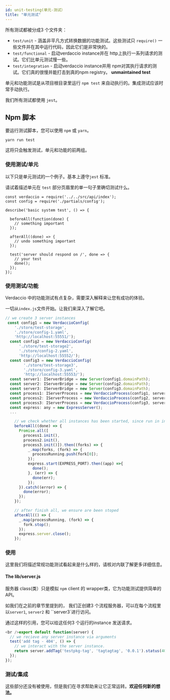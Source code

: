```yaml
---
id: unit-testing(单元-测试）
title: "单元测试"
---
```

所有测试都被分成3 个文件夹：

- `test/unit` - 涵盖非平凡方式转换数据的功能测试。这些测试只 `require()` 一些文件并在其中运行代码，因此它们是非常快的。
- `test/functional` - 启动verdaccio instance并在 http上执行一系列请求的测试。它们比单元测试慢一些。
- `test/integration` - 启动verdaccio instance并用 npm对其执行请求的测试。它们真的很慢并能打击到真的npm registry。 **unmaintained test**

单元和功能测试是从项目根目录里运行 `npm test` 来自动执行的。集成测试应该时常手动执行。

我们所有测试都使用 `jest`。

## Npm 脚本

要运行测试脚本，您可以使用 `npm` 或 `yarn`。

    yarn run test
    

这将只会触发测试，单元和功能的前两组。

### 使用测试/单元

以下只是单元测试的一个例子。基本上遵守`jest` 标准。

请试着描述单元在 `test` 部分页眉里的单一句子里确切测试什么。

```javacript
const verdaccio = require('../../src/api/index');
const config = require('./partials/config');

describe('basic system test', () => {

  beforeAll(function(done) {
    // something important
  });

  afterAll((done) => {
    // undo something important
  });

  test('server should respond on /', done => {
    // your test
    done();
  });
});
```

### 使用测试/功能

Verdaccio 中的功能测试有点复杂，需要深入解释来让您有成功的体验。

一切从`index.js`文件开始。让我们来深入了解它吧。

```javascript
// we create 3 server instances
 const config1 = new VerdaccioConfig(
    './store/test-storage',
    './store/config-1.yaml',
    'http://localhost:55551/');
  const config2 = new VerdaccioConfig(
      './store/test-storage2',
      './store/config-2.yaml',
      'http://localhost:55552/');
  const config3 = new VerdaccioConfig(
        './store/test-storage3',
        './store/config-3.yaml',
        'http://localhost:55553/');
  const server1: IServerBridge = new Server(config1.domainPath);
  const server2: IServerBridge = new Server(config2.domainPath);
  const server3: IServerBridge = new Server(config3.domainPath);
  const process1: IServerProcess = new VerdaccioProcess(config1, server1, SILENCE_LOG);
  const process2: IServerProcess = new VerdaccioProcess(config2, server2, SILENCE_LOG);
  const process3: IServerProcess = new VerdaccioProcess(config3, server3, SILENCE_LOG);
  const express: any = new ExpressServer();
  ...

    // we check whether all instances has been started, since run in independent processes
    beforeAll((done) => {
      Promise.all([
        process1.init(),
        process2.init(),
        process3.init()]).then((forks) => {
          _.map(forks, (fork) => {
            processRunning.push(fork[0]);
          });
          express.start(EXPRESS_PORT).then((app) =>{
            done();
          }, (err) => {
            done(err);
          });
      }).catch((error) => {
        done(error);
      });
    });

    // after finish all, we ensure are been stoped
    afterAll(() => {
      _.map(processRunning, (fork) => {
        fork.stop();
      });
      express.server.close();
    });


```

### 使用

这里我们将描述常规功能测试看起来是什么样的，请核对内联了解更多详细信息。

#### The lib/server.js

服务器 class(类）只是模拟 `npm` client 的 wrapper类，它为功能测试提供简单的API。

如我们在之前的章节里提到的， 我们正创建3 个流程服务器，可以在每个流程里以`server1`, `server2` 和 ``server3`进行访问。

通过这样的引用，您可以给这任何3 个运行的instance 发送请求。

```javascript
<br />export default function(server) {
  // we recieve any server instance via arguments
  test('add tag - 404', () => {
    // we interact with the server instance.
    return server.addTag('testpkg-tag', 'tagtagtag', '0.0.1').status(404).body_error(/no such package/);
  });
});
```

### 测试/集成

这些部分还没有被使用，但是我们在寻求帮助来让它正常运转。**欢迎任何新的想法。**